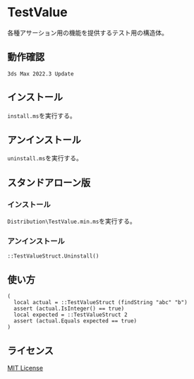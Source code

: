 # TestValue

各種アサーション用の機能を提供するテスト用の構造体。

## 動作確認

`3ds Max 2022.3 Update`

## インストール

`install.ms`を実行する。

## アンインストール

`uninstall.ms`を実行する。

## スタンドアローン版

### インストール

`Distribution\TestValue.min.ms`を実行する。

### アンインストール

```maxscript
::TestValueStruct.Uninstall()
```

## 使い方

```maxscript
(
  local actual = ::TestValueStruct (findString "abc" "b")
  assert (actual.IsInteger() == true)
  local expected = ::TestValueStruct 2
  assert (actual.Equals expected == true)
)
```

## ライセンス

[MIT License](https://github.com/imaoki/TestValue/blob/main/LICENSE)
